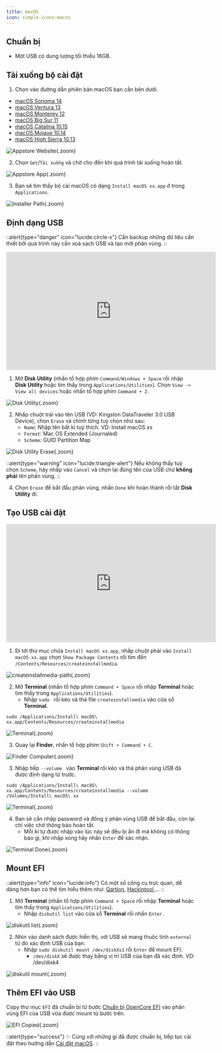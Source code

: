 ```yaml
---
title: macOS
icon: simple-icons:macos
---
```


## Chuẩn bị

- Một USB có dung lượng tối thiểu 16GB.

## Tải xuống bộ cài đặt

1. Chọn vào đường dẫn phiên bản macOS bạn cần bên dưới.

- [macOS Sonoma 14](https://apps.apple.com/vn/app/macos-sonoma/id6450717509?mt=12)
- [macOS Ventura 13](https://apps.apple.com/us/app/macos-ventura/id1638787999?mt=12)
- [macOS Monterey 12](https://apps.apple.com/ca/app/macos-monterey/id1576738294?mt=12)
- [macOS Big Sur 11](https://apps.apple.com/vn/app/macos-big-sur/id1526878132?l=vi&mt=12)
- [macOS Catalina 10.15](https://apps.apple.com/us/app/macos-catalina/id1466841314?mt=12)
- [macOS Mojave 10.14](https://apps.apple.com/us/app/macos-mojave/id1398502828?mt=12)
- [macOS High Sierra 10.13](https://apps.apple.com/us/app/macos-high-sierra/id1246284741?mt=12)

![Appstore Website](https://i.imgur.com/JweFVn1.png){.zoom}

2. Chọn `Get`/`Tải xuống` và chờ cho đến khi quá trình tải xuống hoàn tất.

![Appstore App](https://i.imgur.com/jMo4YnH.png){.zoom}

3. Bạn sẽ tìm thấy bộ cài macOS có dạng `Install macOS xx.app` ở trong `Applications`.

![Installer Path](https://i.imgur.com/X6DoyD6.png){.zoom}

## Định dạng USB

::alert{type="danger" icon="lucide:circle-x"}
  Cần backup những dữ liệu cần thiết bởi quá trình này cần xoá sạch USB và tạo mới phân vùng.
::

<iframe width="560" height="315" src="https://www.youtube.com/embed/G-tT4CFE6g0" title="YouTube video player" frameborder="0" allow="accelerometer; autoplay; clipboard-write; encrypted-media; gyroscope; picture-in-picture; web-share" allowfullscreen></iframe>

1. Mở **Disk Utility** (nhấn tổ hợp phím `Command/Windows + Space` rồi nhập **Disk Utility** hoặc tìm thấy trong `Applications/Utilities`). Chọn `View -> View all devices` hoặc nhấn tổ hợp phím `Command + 2`.

![Disk Utility](https://i.imgur.com/ch3b8MT.png){.zoom}

2. Nhấp chuột trái vào tên USB (VD: Kingston DataTraveler 3.0 USB Device), chọn `Erase` và chỉnh từng tuỳ chọn như sau:
    - `Name`: Nhập tên bất kì tuỳ thích. VD: Install macOS xx
    - `Format`: Mac OS Extended (Journaled)
    - `Scheme`: GUID Partition Map

![Disk Utility Erase](https://i.imgur.com/MMZrTdP.png){.zoom}

::alert{type="warning" icon="lucide:triangle-alert"}
  Nếu không thấy tuỳ chọn `Scheme`, hãy nhấp vào `Cancel` và chọn lại đúng tên của USB chứ **không phải** tên phân vùng.
::

4. Chọn `Erase` để bắt đầu phân vùng, nhấn `Done` khi hoàn thành rồi tắt **Disk Utility** đi.

## Tạo USB cài đặt

<iframe width="560" height="315" src="https://www.youtube.com/embed/4SKxsEv4r_U" title="YouTube video player" frameborder="0" allow="accelerometer; autoplay; clipboard-write; encrypted-media; gyroscope; picture-in-picture; web-share" allowfullscreen></iframe>

1. Đi tới thư mục chứa `Install macOS xx.app`, nhấp chuột phải vào `Install macOS xx.app` chọn `Show Package Contents` rồi tìm đến `/Contents/Resources/createinstallmedia`.

![createinstallmedia-path](https://i.imgur.com/f4xT1Gg.png){.zoom}

2. Mở **Terminal** (nhấn tổ hợp phím `Command + Space` rồi nhập **Terminal** hoặc tìm thấy trong `Applications/Utilities`).
    - Nhập `sudo ` rồi kéo và thả file `createinstallmedia` vào cửa sổ **Terminal**.

```shell
sudo /Applications/Install\ macOS\ xx.app/Contents/Resources/createinstallmedia
```

![Terminal](https://i.imgur.com/muizwM3.png){.zoom}

3. Quay lại **Finder**, nhấn tổ hợp phím `Shift + Command + C`.

![Finder Computer](https://i.imgur.com/2bVl45k.png){.zoom}

3. Nhập tiếp `--volume ` vào **Terminal** rồi kéo và thả phân vùng USB đã được định dạng từ trước.

```shell
sudo /Applications/Install\ macOS\ xx.app/Contents/Resources/createinstallmedia --volume /Volumes/Install\ macOS\ xx
```

![Terminal](https://i.imgur.com/uJg7npK.png){.zoom}

4. Bạn sẽ cần nhập password và đồng ý phân vùng USB để bắt đầu, còn lại chỉ việc chờ thông báo hoàn tất.
    - Mỗi kí tự được nhập vào lúc này sẽ đều bị ẩn đi mà không có thông báo gì, khi nhập xong hãy nhấn `Enter` để xác nhận.

![Terminal Done](https://i.imgur.com/Yn0xhJs.png){.zoom}

## Mount EFI

::alert{type="info" icon="lucide:info"}
  Có một số công cụ trực quan, dễ dàng hơn bạn có thể tìm hiểu thêm như: [Qartion](https://github.com/oq-x/qartion), [Hackintool](https://github.com/benbaker76/Hackintool),...
::

1. Mở **Terminal** (nhấn tổ hợp phím `Command + Space` rồi nhập **Terminal** hoặc tìm thấy trong `Applications/Utilities`).
    - Nhập `diskutil list` vào cửa sổ **Terminal** rồi nhấn `Enter`.

![diskutil list](https://i.imgur.com/jbuC7J2.png){.zoom}

2. Nhìn vào danh sách được hiển thị, với USB sẽ mang thuộc tính `external` từ đó xác định USB của bạn.
    - Nhập `sudo diskutil mount /dev/diskXs1` rồi `Enter` để mount EFI.
        - `/dev/diskX` sẽ được thay bằng vị trí USB của bạn đã xác định. VD: /dev/disk4

![diskutil mount](https://i.imgur.com/iSJcGFw.png){.zoom}

## Thêm EFI vào USB

Copy thư mục `EFI` đã chuẩn bị từ bước [Chuẩn bị OpenCore EFI](/gathering-files) vào phân vùng EFI của USB vừa được mount từ bước trên.

![EFI Copied](https://i.imgur.com/PB3DUKD.png){.zoom}

::alert{type="success"}
✨ Cùng với những gì đã được chuẩn bị, tiếp tục cài đặt theo hướng dẫn [Cài đặt macOS](/install-macos).
::